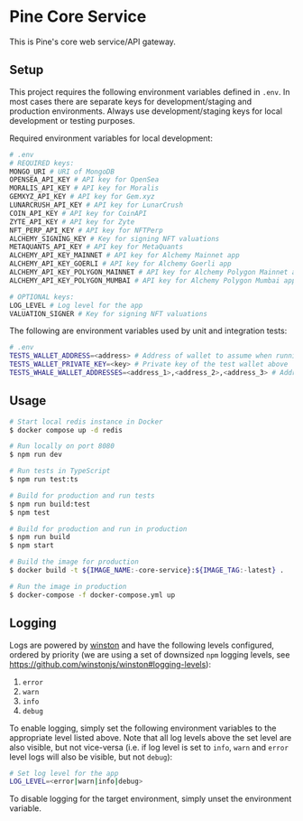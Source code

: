 # Pine Core Service

This is Pine's core web service/API gateway.

## Setup

This project requires the following environment variables defined in `.env`. In most cases there are separate keys for development/staging and production environments. Always use development/staging keys for local development or testing purposes.

Required environment variables for local development:
```sh
# .env
# REQUIRED keys:
MONGO_URI # URI of MongoDB
OPENSEA_API_KEY # API key for OpenSea
MORALIS_API_KEY # API key for Moralis
GEMXYZ_API_KEY # API key for Gem.xyz
LUNARCRUSH_API_KEY # API key for LunarCrush
COIN_API_KEY # API key for CoinAPI
ZYTE_API_KEY # API key for Zyte
NFT_PERP_API_KEY # API key for NFTPerp
ALCHEMY_SIGNING_KEY # Key for signing NFT valuations
METAQUANTS_API_KEY # API key for MetaQuants
ALCHEMY_API_KEY_MAINNET # API key for Alchemy Mainnet app
ALCHEMY_API_KEY_GOERLI # API key for Alchemy Goerli app
ALCHEMY_API_KEY_POLYGON_MAINNET # API key for Alchemy Polygon Mainnet app
ALCHEMY_API_KEY_POLYGON_MUMBAI # API key for Alchemy Polygon Mumbai app

# OPTIONAL keys:
LOG_LEVEL # Log level for the app
VALUATION_SIGNER # Key for signing NFT valuations
```

The following are environment variables used by unit and integration tests:

```sh
# .env
TESTS_WALLET_ADDRESS=<address> # Address of wallet to assume when running unit/integration tests
TESTS_WALLET_PRIVATE_KEY=<key> # Private key of the test wallet above
TESTS_WHALE_WALLET_ADDRESSES=<address_1>,<address_2>,<address_3> # Addresses of third-party wallets that should be tested against when running unit/integration tests
```

## Usage

```sh
# Start local redis instance in Docker
$ docker compose up -d redis

# Run locally on port 8080
$ npm run dev

# Run tests in TypeScript
$ npm run test:ts

# Build for production and run tests
$ npm run build:test
$ npm test

# Build for production and run in production
$ npm run build
$ npm start

# Build the image for production
$ docker build -t ${IMAGE_NAME:-core-service}:${IMAGE_TAG:-latest} .

# Run the image in production
$ docker-compose -f docker-compose.yml up
```

## Logging

Logs are powered by [winston](https://github.com/winstonjs/winston) and have the following levels configured, ordered by priority (we are using a set of downsized `npm` logging levels, see https://github.com/winstonjs/winston#logging-levels):

1. `error`
2. `warn`
3. `info`
4. `debug`

To enable logging, simply set the following environment variables to the appropriate level listed above. Note that all log levels above the set level are also visible, but not vice-versa (i.e. if log level is set to `info`, `warn` and `error` level logs will also be visible, but not `debug`):

```sh
# Set log level for the app
LOG_LEVEL=<error|warn|info|debug>
```

To disable logging for the target environment, simply unset the environment variable.
